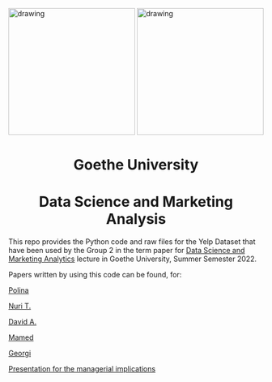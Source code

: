 <img src="https://upload.wikimedia.org/wikipedia/commons/a/ad/Yelp_Logo.svg" alt="drawing" width="250"/> <img src="https://upload.wikimedia.org/wikipedia/commons/1/1e/Logo-Goethe-University-Frankfurt-am-Main.svg" alt="drawing" width="250"/>



<center> <h1>Goethe University</h1> </center>
<center> <h1>Data Science and Marketing Analysis</h1> </center>

This repo provides the Python code and raw files for the Yelp Dataset that have been used by the Group 2 in the term paper for [Data Science and Marketing Analytics](https://qis.server.uni-frankfurt.de/qisserver/rds?state=verpublish&status=init&vmfile=no&publishid=331679&moduleCall=webInfo&publishConfFile=webInfo&publishSubDir=veranstaltung) lecture in Goethe University, Summer Semester 2022.

Papers written by using this code can be found, for:

[Polina](https://link-url-here.org)

[Nuri T.](https://link-url-here.org)

[David A.](https://link-url-here.org)

[Mamed](https://link-url-here.org)

[Georgi](https://link-url-here.org)

[Presentation for the managerial implications](xx)
